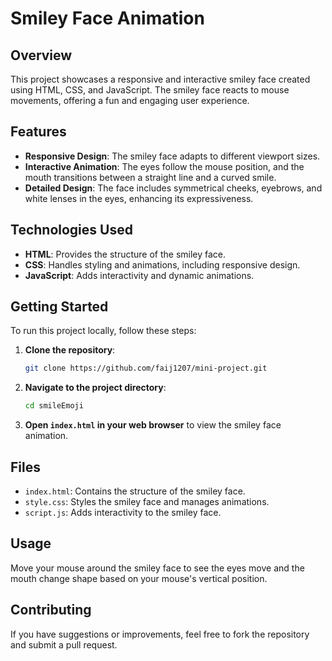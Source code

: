 # Smiley Face Animation
## Overview
This project showcases a responsive and interactive smiley face created using HTML, CSS, and JavaScript. The smiley face reacts to mouse movements, offering a fun and engaging user experience.

## Features
- **Responsive Design**: The smiley face adapts to different viewport sizes.
- **Interactive Animation**: The eyes follow the mouse position, and the mouth transitions between a straight line and a curved smile.
- **Detailed Design**: The face includes symmetrical cheeks, eyebrows, and white lenses in the eyes, enhancing its expressiveness.

## Technologies Used
- **HTML**: Provides the structure of the smiley face.
- **CSS**: Handles styling and animations, including responsive design.
- **JavaScript**: Adds interactivity and dynamic animations.

## Getting Started
To run this project locally, follow these steps:

1. **Clone the repository**:
    ```bash
    git clone https://github.com/faij1207/mini-project.git
    ```
2. **Navigate to the project directory**:
    ```bash
    cd smileEmoji
    ```
3. **Open `index.html` in your web browser** to view the smiley face animation.

## Files
- `index.html`: Contains the structure of the smiley face.
- `style.css`: Styles the smiley face and manages animations.
- `script.js`: Adds interactivity to the smiley face.

## Usage
Move your mouse around the smiley face to see the eyes move and the mouth change shape based on your mouse's vertical position.

## Contributing
If you have suggestions or improvements, feel free to fork the repository and submit a pull request.

